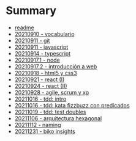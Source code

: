 # Summary

- [readme](./README.md)
- [20210910 - vocabulario](./20210910_-_vocabulario.md)
- [20210911 - git](./20210911_-_git.md)
- [20210911 - javascript](./20210911_-_javascript.md)
- [20210914 - typescript](./20210914_-_typescript.md)
- [20210917.1 - node](./20210917.1_-_node.md)
- [20210917.2 - introducción a web](./20210917.2_-_introducción_a_web.md)
- [20210918 - html5 y css3](./20210918_-_html5_y_css3.md)
- [20210921 - react (I)](./20210921_-_react_(I).md)
- [20210924 - react (II)](./20210924_-_react_(II).md)
- [20210928 - agile, scrum y xp](./20210928_-_agile,_scrum_y_xp.md)
- [20211016 - tdd: intro](./20211016_-_tdd_intro.md)
- [20211016 - tdd: kata fizzbuzz con predicados](./20211016_-_tdd_kata_fizzbuzz_con_predicados.md)
- [20211019 - tdd: test doubles](./20211019_-_tdd_test_doubles.md)
- [20211106 - arquitectura hexagonal](./20211106_-_arquitectura_hexagonal.md)
- [20211112 - naming](./20211112_-_naming.md)
- [20211231 - biko insights](./20211231_-_biko_insights.md)
